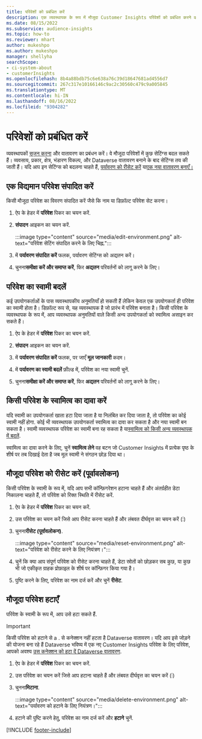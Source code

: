 ```yaml
---
title: परिवेशों को प्रबंधित करें
description: एक व्यवस्थापक के रूप में मौजूदा Customer Insights परिवेशों को प्रबंधित करने का तरीका जानें।"
ms.date: 08/15/2022
ms.subservice: audience-insights
ms.topic: how-to
ms.reviewer: mhart
author: mukeshpo
ms.author: mukeshpo
manager: shellyha
searchScope:
- ci-system-about
- customerInsights
ms.openlocfilehash: 8b4a88bdb75c6e638a76c39d18647681ad4556d7
ms.sourcegitcommit: 267c317e10166146c9ac2c30560c479c9a005845
ms.translationtype: MT
ms.contentlocale: hi-IN
ms.lasthandoff: 08/16/2022
ms.locfileid: "9304282"
---
```

# <a name="manage-environments"></a>परिवेशों को प्रबंधित करें

व्यवस्थापकों [सृजन करना](create-environment.md) और वातावरण का प्रबंधन करें। वे मौजूदा परिवेशों में कुछ सेटिंग्स बदल सकते हैं। व्यवसाय, प्रकार, क्षेत्र, भंडारण विकल्प, और Dataverse वातावरण बनाने के बाद सेटिंग्स तय की जाती हैं। यदि आप इन सेटिंग्स को बदलना चाहते हैं, [पर्यावरण को रीसेट करें](#reset-an-existing-environment-preview) या[एक नया वातावरण बनाएँ।](create-environment.md)

## <a name="edit-an-existing-environment"></a>एक विद्यमान परिवेश संपादित करें

किसी मौजूदा परिवेश का विवरण संपादित करें जैसे कि नाम या डिफ़ॉल्ट परिवेश सेट करना।

1. ऐप के हेडर में **परिवेश** पिकर का चयन करें.

1. **संपादन** आइकन का चयन करें.

   :::image type="content" source="media/edit-environment.png" alt-text="परिवेश सेटिंग संपादित करने के लिए चिह्न.":::

1. में **पर्यावरण संपादित करें** फलक, पर्यावरण सेटिंग्स को अद्यतन करें।

1. चुनना**समीक्षा करें और समाप्त करें**, फिर **अद्यतन** परिवर्तनों को लागू करने के लिए।

## <a name="change-the-owner-of-an-environment"></a>परिवेश का स्वामी बदलें

कई उपयोगकर्ताओं के पास व्यवस्थापकीय अनुमतियाँ हो सकती हैं लेकिन केवल एक उपयोगकर्ता ही परिवेश का स्वामी होता है। डिफ़ॉल्ट रूप से, यह व्यवस्थापक है जो प्रारंभ में परिवेश बनाता है। किसी परिवेश के व्यवस्थापक के रूप में, आप व्यवस्थापक अनुमतियों वाले किसी अन्य उपयोगकर्ता को स्वामित्व असाइन कर सकते हैं।

1. ऐप के हेडर में **परिवेश** पिकर का चयन करें.

1. **संपादन** आइकन का चयन करें.

1. में **पर्यावरण संपादित करें** फलक, पर जाएँ **मूल जानकारी** कदम।

1. में **पर्यावरण का स्वामी बदलें** फ़ील्ड में, परिवेश का नया स्वामी चुनें.  

1. चुनना**समीक्षा करें और समाप्त करें**, फिर **अद्यतन** परिवर्तनों को लागू करने के लिए।

## <a name="claim-ownership-of-an-environment"></a>किसी परिवेश के स्वामित्व का दावा करें

यदि स्वामी का उपयोगकर्ता खाता हटा दिया जाता है या निलंबित कर दिया जाता है, तो परिवेश का कोई स्वामी नहीं होगा. कोई भी व्यवस्थापक उपयोगकर्ता स्वामित्व का दावा कर सकता है और नया स्वामी बन सकता है। स्वामी व्यवस्थापक परिवेश का स्वामी बना रह सकता है या[स्वामित्व को किसी अन्य व्यवस्थापक में बदलें](#change-the-owner-of-an-environment).

स्वामित्व का दावा करने के लिए, चुनें **स्वामित्व लेने** वह बटन जो Customer Insights में प्रत्येक पृष्ठ के शीर्ष पर तब दिखाई देता है जब मूल स्वामी ने संगठन छोड़ दिया था।

## <a name="reset-an-existing-environment-preview"></a>मौजूदा परिवेश को रीसेट करें (पूर्वावलोकन)

किसी परिवेश के स्वामी के रूप में, यदि आप सभी कॉन्फ़िगरेशन हटाना चाहते हैं और अंतर्ग्रहीत डेटा निकालना चाहते हैं, तो परिवेश को रिक्त स्थिति में रीसेट करें.

1. ऐप के हेडर में **परिवेश** पिकर का चयन करें.

1. उस परिवेश का चयन करें जिसे आप रीसेट करना चाहते हैं और लंबवत दीर्घवृत्त का चयन करें (&vellip;)

1. चुनना**रीसेट (पूर्वावलोकन)**.

   :::image type="content" source="media/reset-environment.png" alt-text="परिवेश को रीसेट करने के लिए नियंत्रण।":::

1. चुनें कि क्या आप संपूर्ण परिवेश को रीसेट करना चाहते हैं, डेटा स्रोतों को छोड़कर सब कुछ, या कुछ भी जो एकीकृत ग्राहक प्रोफ़ाइल के शीर्ष पर कॉन्फ़िगर किया गया है।

1. पुष्टि करने के लिए, परिवेश का नाम दर्ज करें और चुनें **रीसेट**.

## <a name="delete-an-existing-environment"></a>मौजूदा परिवेश हटाएँ

परिवेश के स्वामी के रूप में, आप उसे हटा सकते हैं.

> [!IMPORTANT]
> किसी परिवेश को हटाने से a . से कनेक्शन नहीं हटता है Dataverse वातावरण। यदि आप इसे जोड़ने की योजना बना रहे हैं Dataverse भविष्य में एक नए Customer Insights परिवेश के लिए परिवेश, आपको अवश्य [उस कनेक्शन को हटा दें Dataverse वातावरण](customer-insights-dataverse.md#remove-an-existing-connection-to-a-dataverse-environment).

1. ऐप के हेडर में **परिवेश** पिकर का चयन करें.

1. उस परिवेश का चयन करें जिसे आप हटाना चाहते हैं और लंबवत दीर्घवृत्त का चयन करें (&vellip;) 

1. चुनना**मिटाना**.

   :::image type="content" source="media/delete-environment.png" alt-text="पर्यावरण को हटाने के लिए नियंत्रण।":::

1. हटाने की पुष्टि करने हेतु, परिवेश का नाम दर्ज करें और **हटाने** चुनें.

[!INCLUDE [footer-include](includes/footer-banner.md)]
